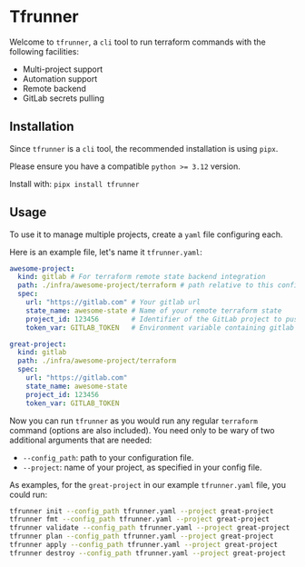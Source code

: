 # Tfrunner

Welcome to `tfrunner`, a `cli` tool to run terraform commands with the following facilities:
- Multi-project support
- Automation support
- Remote backend
- GitLab secrets pulling


## Installation

Since `tfrunner` is a `cli` tool, the recommended installation is using `pipx`.

Please ensure you have a compatible `python >= 3.12` version.

Install with: `pipx install tfrunner`


## Usage

To use it to manage multiple projects, create a `yaml` file configuring each.

Here is an example file, let's name it `tfrunner.yaml`:
```yaml
awesome-project:
  kind: gitlab # For terraform remote state backend integration
  path: ./infra/awesome-project/terraform # path relative to this config file's parent folder
  spec:
    url: "https://gitlab.com" # Your gitlab url
    state_name: awesome-state # Name of your remote terraform state
    project_id: 123456        # Identifier of the GitLab project to push state to and to load CI variables from
    token_var: GITLAB_TOKEN   # Environment variable containing gitlab token. Will be used to auto-load CI variables as ENV variables.

great-project:
  kind: gitlab
  path: ./infra/awesome-project/terraform
  spec:
    url: "https://gitlab.com"
    state_name: awesome-state
    project_id: 123456
    token_var: GITLAB_TOKEN
```

Now you can run `tfrunner` as you would run any regular `terraform` command (options are also included). You need only to be wary of two additional arguments that are needed:
- `--config_path`: path to your configuration file.
- `--project`: name of your project, as specified in your config file.

As examples, for the `great-project` in our example `tfrunner.yaml` file, you could run:
```bash
tfrunner init --config_path tfrunner.yaml --project great-project
tfrunner fmt --config_path tfrunner.yaml --project great-project
tfrunner validate --config_path tfrunner.yaml --project great-project
tfrunner plan --config_path tfrunner.yaml --project great-project
tfrunner apply --config_path tfrunner.yaml --project great-project
tfrunner destroy --config_path tfrunner.yaml --project great-project
```
